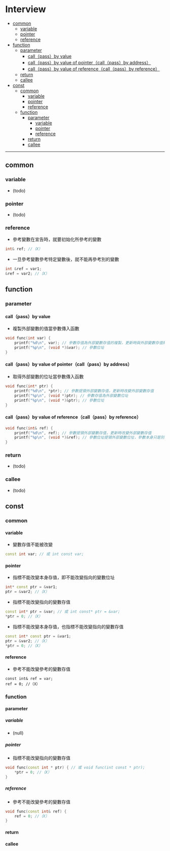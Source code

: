 # Interview

<!-- vim-markdown-toc GFM -->

* [common](#common)
    - [variable](#variable)
    - [pointer](#pointer)
    - [reference](#reference)
* [function](#function)
    - [parameter](#parameter)
        + [call（pass）by value](#callpassby-value)
        + [call（pass）by value of pointer（call（pass）by address）](#callpassby-value-of-pointercallpassby-address)
        + [call（pass）by value of reference（call（pass）by reference）](#callpassby-value-of-referencecallpassby-reference)
    - [return](#return)
    - [callee](#callee)
* [const](#const)
    - [common](#common-1)
        + [variable](#variable-1)
        + [pointer](#pointer-1)
        + [reference](#reference-1)
    - [function](#function-1)
        + [parameter](#parameter-1)
            * [variable](#variable-2)
            * [pointer](#pointer-2)
            * [reference](#reference-2)
        + [return](#return-1)
        + [callee](#callee-1)

<!-- vim-markdown-toc -->

---

## common

### variable

-   (todo)

### pointer

-   (todo)

### reference

-   參考變數在宣告時，就要初始化所參考的變數

```cpp
int& ref; //（X）
```

-   一旦參考變數參考特定變數後，就不能再參考別的變數

```cpp
int &ref = var1;
&ref = var2; //（X）
```

## function

### parameter

#### call（pass）by value

-   複製外部變數的值當參數傳入函數

```cpp
void func(int var) {
    printf("%d\n", var); // 參數存值為外部變數存值的複製，更新時與外部變數存值無關
    printf("%p\n", (void *)&var); // 參數位址
}
```

#### call（pass）by value of pointer（call（pass）by address）

-   取得外部變數的位址當參數傳入函數

```cpp
void func(int* ptr) {
    printf("%d\n", *ptr); // 參數提領外部變數存值，更新時改變外部變數存值
    printf("%p\n", (void *)ptr); // 參數存值為外部變數位址
    printf("%p\n", (void *)&ptr); // 參數位址
}
```

#### call（pass）by value of reference（call（pass）by reference）

```cpp
void func(int& ref) {
    printf("%d\n", ref); // 參數提領外部變數存值，更新時改變外部變數存值
    printf("%p\n", (void *)&ref); // 參數位址提領外部變數位址，參數本身只是別名，沒有位址
}
```

### return

-   (todo)

### callee

-   (todo)

## const

### common

#### variable

-   變數存值不能被改變

```cpp
const int var; // 或 int const var;
```

#### pointer

-   指標不能改變本身存值，即不能改變指向的變數位址

```cpp
int* const ptr = &var1;
ptr = &var2; //（X）
```

-   指標不能改變指向的變數存值

```cpp
const int* ptr = &var; // 或 int const* ptr = &var;
*ptr = 0; //（X）
```

-   指標不能改變本身存值，也指標不能改變指向的變數存值

```cpp
const int* const ptr = &var1;
ptr = &var2; //（X）
*ptr = 0; //（X）
```

#### reference

-   參考不能改變參考的變數存值

```
const int& ref = var;
ref = 0; //（X）
```

### function

#### parameter

##### variable

-   (null)

##### pointer

-   指標不能改變指向的變數存值

```cpp
void func(const int * ptr) { // 或 void func(int const * ptr);
    *ptr = 0; //（X）
}
```

##### reference

-   參考不能改變參考的變數存值

```cpp
void func(const int& ref) {
    ref = 0; //（X）
}
```

#### return

#### callee
